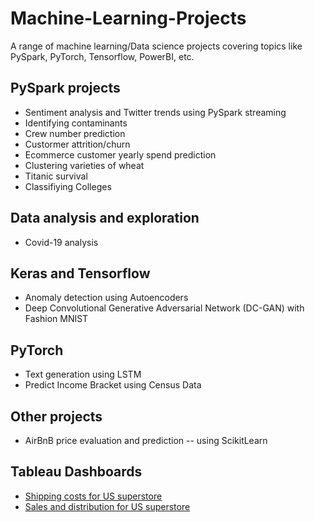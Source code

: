 # Machine-Learning-Projects
A range of machine learning/Data science projects covering topics like PySpark, PyTorch, Tensorflow, PowerBI, etc.

## PySpark projects
- Sentiment analysis and Twitter trends using PySpark streaming
- Identifying contaminants
- Crew number prediction
- Custormer attrition/churn
- Ecommerce customer yearly spend prediction
- Clustering varieties of wheat
- Titanic survival
- Classifiying Colleges

## Data analysis and exploration
- Covid-19 analysis

## Keras and Tensorflow
- Anomaly detection using Autoencoders
- Deep Convolutional Generative Adversarial Network (DC-GAN) with Fashion MNIST

## PyTorch
- Text generation using LSTM
- Predict Income Bracket using Census Data
 
## Other projects
- AirBnB price evaluation and prediction -- using ScikitLearn

## Tableau Dashboards
- [Shipping costs for US superstore](https://public.tableau.com/views/ExampleShippingcosts/Dashboard1?:language=en-GB&:display_count=n&:origin=viz_share_link)
- [Sales and distribution for US superstore](https://public.tableau.com/views/ExampleProductsandShipping/Dashboard2?:language=en-GB&:display_count=n&:origin=viz_share_link)
